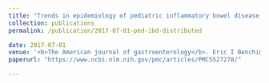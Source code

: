 ```yaml
---
title: "Trends in epidemiology of pediatric inflammatory bowel disease in Canada: distributed network analysis of multiple population-based provincial health administrative databases"
collection: publications
permalink: /publication/2017-07-01-ped-ibd-distributed

date: 2017-07-01
venue: '<b>The American journal of gastroenterology</b>. Eric I Benchimol, Charles N Bernstein, Alain Bitton, <b>et al</b>'
paperurl: "https://www.ncbi.nlm.nih.gov/pmc/articles/PMC5527278/"

---
```

